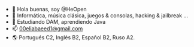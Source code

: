 - 👋 Hola buenas, soy @HeOpen
- 👀 Informática, música clásica, juegos & consolas, hacking & jailbreak ...
- 🌱 Estudiando DAM, aprendiendo Java
- 📫 00eliabaeed1@gmail.com
- 🌎 Portugués C2, Inglés B2, Español B2, Ruso A2.

<!---
HeOpen/HeOpen is a ✨ special ✨ repository because its `README.md` (this file) appears on your GitHub profile.
You can click the Preview link to take a look at your changes.
--->
